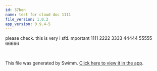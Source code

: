 ```yaml
---
id: 37ben
name: test for cloud doc 1111
file_version: 1.0.2
app_version: 0.9.4-5
---
```


please check. this is very i sfd. mportant 1111 2222 3333 44444 55555 66666

<br/>

This file was generated by Swimm. [Click here to view it in the app](http://localhost:5000/repos/Z2l0aHViJTNBJTNBdDElM0ElM0FlcmFuLXN3aW1t/docs/37ben).